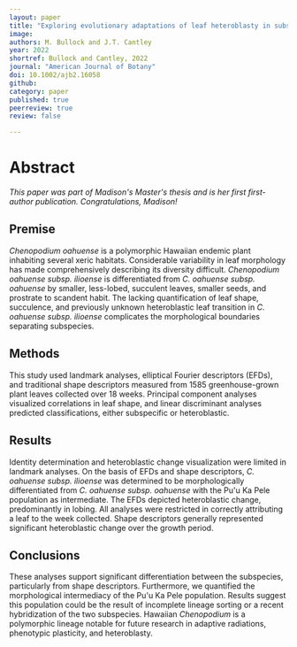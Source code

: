 ```yaml
---
layout: paper
title: "Exploring evolutionary adaptations of leaf heteroblasty in subspecific taxa of Hawaiian Chenopodium oahuense"
image:
authors: M. Bullock and J.T. Cantley
year: 2022
shortref: Bullock and Cantley, 2022
journal: "American Journal of Botany"
doi: 10.1002/ajb2.16058
github:
category: paper
published: true
peerreview: true
review: false

---
```


# Abstract

*This paper was part of Madison's Master's thesis and is her first first-author publication. Congratulations, Madison!*

## Premise
*Chenopodium oahuense* is a polymorphic Hawaiian endemic plant inhabiting several xeric habitats. Considerable variability in leaf morphology has made comprehensively describing its diversity difficult. *Chenopodium oahuense subsp. ilioense* is differentiated from *C. oahuense subsp. oahuense* by smaller, less-lobed, succulent leaves, smaller seeds, and prostrate to scandent habit. The lacking quantification of leaf shape, succulence, and previously unknown heteroblastic leaf transition in *C. oahuense subsp. ilioense* complicates the morphological boundaries separating subspecies.

## Methods
This study used landmark analyses, elliptical Fourier descriptors (EFDs), and traditional shape descriptors measured from 1585 greenhouse-grown plant leaves collected over 18 weeks. Principal component analyses visualized correlations in leaf shape, and linear discriminant analyses predicted classifications, either subspecific or heteroblastic.

## Results
Identity determination and heteroblastic change visualization were limited in landmark analyses. On the basis of EFDs and shape descriptors, *C. oahuense subsp. ilioense* was determined to be morphologically differentiated from *C. oahuense subsp. oahuense* with the Pu'u Ka Pele population as intermediate. The EFDs depicted heteroblastic change, predominantly in lobing. All analyses were restricted in correctly attributing a leaf to the week collected. Shape descriptors generally represented significant heteroblastic change over the growth period.

## Conclusions
These analyses support significant differentiation between the subspecies, particularly from shape descriptors. Furthermore, we quantified the morphological intermediacy of the Pu'u Ka Pele population. Results suggest this population could be the result of incomplete lineage sorting or a recent hybridization of the two subspecies. Hawaiian *Chenopodium* is a polymorphic lineage notable for future research in adaptive radiations, phenotypic plasticity, and heteroblasty.
